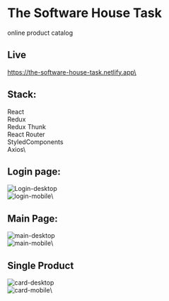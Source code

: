 # The Software House Task

online product catalog

## Live

https://the-software-house-task.netlify.app\

## Stack:

React\
Redux\
Redux Thunk\
React Router\
StyledComponents\
Axios\

## Login page:

![Login-desktop](https://user-images.githubusercontent.com/72613536/108230382-02e05000-7141-11eb-9e5f-32d41bea1317.PNG)\
![login-mobile](https://user-images.githubusercontent.com/72613536/108230419-0ecc1200-7141-11eb-8b8c-ab0a4fc666b8.PNG)\

## Main Page:

![main-desktop](https://user-images.githubusercontent.com/72613536/108230472-1ee3f180-7141-11eb-8877-c01f5a81c1b1.PNG)\
![main-mobile](https://user-images.githubusercontent.com/72613536/108230499-24d9d280-7141-11eb-9e17-179e86f87fae.PNG)\

## Single Product

![card-desktop](https://user-images.githubusercontent.com/72613536/108230547-30c59480-7141-11eb-957c-db5812d98c4c.PNG)\
![card-mobile](https://user-images.githubusercontent.com/72613536/108230588-37eca280-7141-11eb-9110-e7b7f1c2dbb7.PNG)\
